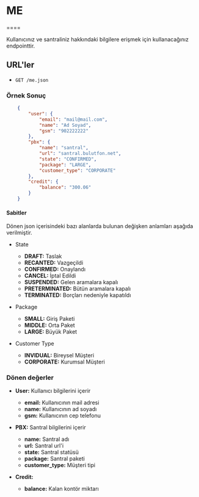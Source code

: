 # ME
====

Kullanıcınız ve santraliniz hakkındaki bilgilere erişmek için kullanacağınız endpointtir.

## URL'ler
* `GET /me.json`

### Örnek Sonuç

```json
    {
        "user": {
            "email": "mail@mail.com",
            "name": "Ad Soyad",
            "gsm": "902222222"
        },
        "pbx": {
            "name": "santral",
            "url": "santral.bulutfon.net",
            "state": "CONFIRMED",
            "package": "LARGE",
            "customer_type": "CORPORATE"
        },
        "credit": {
            "balance": "300.06"
        }
    }
```

#### Sabitler

Dönen json içerisindeki bazı alanlarda bulunan değişken anlamları aşağıda verilmiştir.

* State
    * **DRAFT:** Taslak
    * **RECANTED:** Vazgeçildi
    * **CONFIRMED:** Onaylandı
    * **CANCEL:** İptal Edildi
    * **SUSPENDED:** Gelen aramalara kapalı
    * **PRETERMINATED:** Bütün aramalara kapalı
    * **TERMINATED:** Borçları nedeniyle kapatıldı

* Package
    * **SMALL:** Giriş Paketi
    * **MIDDLE:** Orta Paket
    * **LARGE:** Büyük Paket

* Customer Type
    * **INVIDUAL:** Bireysel Müşteri
    * **CORPORATE:** Kurumsal Müşteri

### Dönen değerler

* **User:** Kullanıcı bilgilerini içerir
    * **email:** Kullanıcının mail adresi
    * **name:** Kullanıcının ad soyadı
    * **gsm:** Kullanıcının cep telefonu

* **PBX:** Santral bilgilerini içerir
    * **name:** Santral adı
    * **url:** Santral url'i
    * **state:** Santral statüsü
    * **package:** Santral paketi
    * **customer_type:** Müşteri tipi

* **Credit:**
    * **balance:** Kalan kontör miktarı
